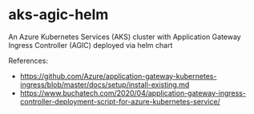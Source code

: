 # aks-agic-helm
An Azure Kubernetes Services (AKS) cluster with Application Gateway Ingress Controller (AGIC) deployed via helm chart

References:
- https://github.com/Azure/application-gateway-kubernetes-ingress/blob/master/docs/setup/install-existing.md
- https://www.buchatech.com/2020/04/application-gateway-ingress-controller-deployment-script-for-azure-kubernetes-service/

